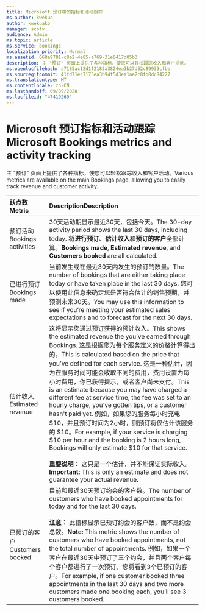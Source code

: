 ```yaml
---
title: Microsoft 预订中的指标和活动跟踪
ms.author: kwekua
author: kwekuako
manager: scotv
audience: Admin
ms.topic: article
ms.service: bookings
localization_priority: Normal
ms.assetid: 060a9781-c8a2-4e85-a769-31e6417d05b3
description: 主 "预订" 页面上提供了各种指标，使您可以轻松跟踪收入和客户活动。
ms.openlocfilehash: a7185ac12d1f2185a3824ea3b27d52c89933cfbe
ms.sourcegitcommit: 41fd71ec7175ea3b94f5d3ea1ae2c8fb8dc84227
ms.translationtype: MT
ms.contentlocale: zh-CN
ms.lasthandoff: 09/09/2020
ms.locfileid: "47419269"
---
```

# <a name="microsoft-bookings-metrics-and-activity-tracking"></a><span data-ttu-id="d192b-103">Microsoft 预订指标和活动跟踪</span><span class="sxs-lookup"><span data-stu-id="d192b-103">Microsoft Bookings metrics and activity tracking</span></span>

<span data-ttu-id="d192b-104">主 "预订" 页面上提供了各种指标，使您可以轻松跟踪收入和客户活动。</span><span class="sxs-lookup"><span data-stu-id="d192b-104">Various metrics are available on the main Bookings page, allowing you to easily track revenue and customer activity.</span></span>

| <span data-ttu-id="d192b-105">跃点数</span><span class="sxs-lookup"><span data-stu-id="d192b-105">Metric</span></span> | <span data-ttu-id="d192b-106">Description</span><span class="sxs-lookup"><span data-stu-id="d192b-106">Description</span></span> |
|:---|:---|
| <span data-ttu-id="d192b-107">预订活动</span><span class="sxs-lookup"><span data-stu-id="d192b-107">Bookings activities</span></span> | <span data-ttu-id="d192b-108">30天活动期显示最近30天，包括今天。</span><span class="sxs-lookup"><span data-stu-id="d192b-108">The 30-day activity period shows the last 30 days, including today.</span></span> <span data-ttu-id="d192b-109">将**进行预订**、**估计收入**和**预订的客户**全部计算。</span><span class="sxs-lookup"><span data-stu-id="d192b-109">**Bookings made**, **Estimated revenue**, and **Customers booked** are all calculated.</span></span> |
| <span data-ttu-id="d192b-110">已进行预订</span><span class="sxs-lookup"><span data-stu-id="d192b-110">Bookings made</span></span> | <span data-ttu-id="d192b-111">当前发生或在最近30天内发生的预订的数量。</span><span class="sxs-lookup"><span data-stu-id="d192b-111">The number of bookings that are either taking place today or have taken place in the last 30 days.</span></span> <span data-ttu-id="d192b-112">您可以使用此信息来确定您是否符合估计的销售预期，并预测未来30天。</span><span class="sxs-lookup"><span data-stu-id="d192b-112">You may use this information to see if you’re meeting your estimated sales expectations and to forecast for the next 30 days.</span></span> |
| <span data-ttu-id="d192b-113">估计收入</span><span class="sxs-lookup"><span data-stu-id="d192b-113">Estimated revenue</span></span> | <span data-ttu-id="d192b-114">这将显示您通过预订获得的预计收入。</span><span class="sxs-lookup"><span data-stu-id="d192b-114">This shows the estimated revenue the you’ve earned through Bookings.</span></span> <span data-ttu-id="d192b-115">这是根据您为每个服务定义的价格计算得出的。</span><span class="sxs-lookup"><span data-stu-id="d192b-115">This is calculated based on the price that you’ve defined for each service.</span></span> <span data-ttu-id="d192b-116">这是一种估计，因为在服务时间可能会收取不同的费用，费用设置为每小时费用，你已获得提示，或者客户尚未支付。</span><span class="sxs-lookup"><span data-stu-id="d192b-116">This is an estimate because you may have charged a different fee at service time, the fee was set to an hourly charge, you’ve gotten tips, or a customer hasn't paid yet.</span></span> <span data-ttu-id="d192b-117">例如，如果您的服务每小时充电 $10，并且预订时间为2小时，则预订将仅估计该服务的 $10。</span><span class="sxs-lookup"><span data-stu-id="d192b-117">For example, if your service is charging $10 per hour and the booking is 2 hours long, Bookings will only estimate $10 for that service.</span></span><br/><br/><span data-ttu-id="d192b-118">**重要说明：** 这只是一个估计，并不能保证实际收入。</span><span class="sxs-lookup"><span data-stu-id="d192b-118">**Important:** This is only an estimate and does not guarantee your actual revenue.</span></span> |
| <span data-ttu-id="d192b-119">已预订的客户</span><span class="sxs-lookup"><span data-stu-id="d192b-119">Customers booked</span></span> | <span data-ttu-id="d192b-120">目前和最近30天预订约会的客户数。</span><span class="sxs-lookup"><span data-stu-id="d192b-120">The number of customers who have booked appointments for today and for the last 30 days.</span></span><br/><br/><span data-ttu-id="d192b-121">**注意：** 此指标显示已预订约会的客户数，而不是约会总数。</span><span class="sxs-lookup"><span data-stu-id="d192b-121">**Note:** This metric shows the number of customers who have booked appointments, not the total number of appointments.</span></span> <span data-ttu-id="d192b-122">例如，如果一个客户在最近30天中预订了三个约会，并且两个客户每个客户都进行了一次预订，您将看到3个已预订的客户。</span><span class="sxs-lookup"><span data-stu-id="d192b-122">For example, if one customer booked three appointments in the last 30 days and two more customers made one booking each, you’ll see 3 customers booked.</span></span> |
